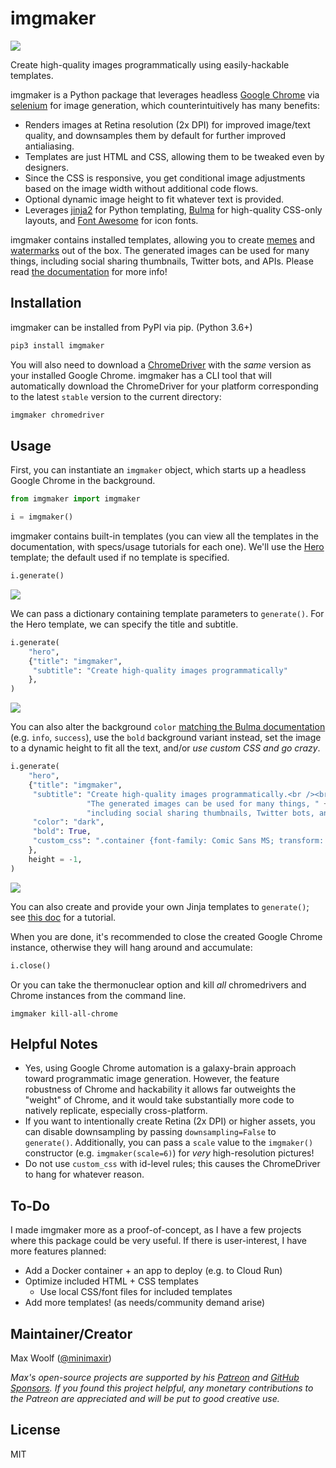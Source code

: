 # imgmaker

![](docs/img/meme3.png)

Create high-quality images programmatically using easily-hackable templates.

imgmaker is a Python package that leverages headless [Google Chrome](https://www.google.com/chrome/) via [selenium](https://selenium-python.readthedocs.io) for image generation, which counterintuitively has many benefits:

- Renders images at Retina resolution (2x DPI) for improved image/text quality, and downsamples them by default for further improved antialiasing.
- Templates are just HTML and CSS, allowing them to be tweaked even by designers.
- Since the CSS is responsive, you get conditional image adjustments based on the image width without additional code flows.
- Optional dynamic image height to fit whatever text is provided.
- Leverages [jinja2](https://palletsprojects.com/p/jinja/) for Python templating, [Bulma](https://bulma.io) for high-quality CSS-only layouts, and [Font Awesome](https://fontawesome.com) for icon fonts.

imgmaker contains installed templates, allowing you to create [memes](https://imgmaker.minimaxir.com/meme/) and [watermarks](https://imgmaker.minimaxir.com/watermark/) out of the box. The generated images can be used for many things, including social sharing thumbnails, Twitter bots, and APIs. Please read [the documentation](https://imgmaker.minimaxir.com) for more info!

## Installation

imgmaker can be installed from PyPI via pip. (Python 3.6+)

```sh
pip3 install imgmaker
```

You will also need to download a [ChromeDriver](https://chromedriver.chromium.org) with the _same_ version as your installed Google Chrome. imgmaker has a CLI tool that will automatically download the ChromeDriver for your platform corresponding to the latest `stable` version to the current directory:

```sh
imgmaker chromedriver
```

## Usage

First, you can instantiate an `imgmaker` object, which starts up a headless Google Chrome in the background.

```python
from imgmaker import imgmaker

i = imgmaker()
```

imgmaker contains built-in templates (you can view all the templates in the documentation, with specs/usage tutorials for each one). We'll use the [Hero](https://imgmaker.minimaxir.com/hero/) template; the default used if no template is specified.

```python
i.generate()
```

![](docs/img/readme0.png)

We can pass a dictionary containing template parameters to `generate()`. For the Hero template, we can specify the title and subtitle.

```python
i.generate(
    "hero",
    {"title": "imgmaker",
     "subtitle": "Create high-quality images programmatically"
    },
)
```

![](docs/img/readme1.png)

You can also alter the background `color` [matching the Bulma documentation](https://bulma.io/documentation/layout/hero/) (e.g. `info`, `success`), use the `bold` background variant instead, set the image to a dynamic height to fit all the text, and/or _use custom CSS and go crazy_.

```python
i.generate(
    "hero",
    {"title": "imgmaker",
     "subtitle": "Create high-quality images programmatically.<br /><br />" +
                 "The generated images can be used for many things, " +
                 "including social sharing thumbnails, Twitter bots, and APIs.",
     "color": "dark",
     "bold": True,
     "custom_css": ".container {font-family: Comic Sans MS; transform: rotate(-20deg);}"
    },
    height = -1,
)
```

![](docs/img/readme2.png)

You can also create and provide your own Jinja templates to `generate()`; see [this doc](https://imgmaker.minimaxir.com/template/) for a tutorial.

When you are done, it's recommended to close the created Google Chrome instance, otherwise they will hang around and accumulate:

```python
i.close()
```

Or you can take the thermonuclear option and kill _all_ chromedrivers and Chrome instances from the command line.

```
imgmaker kill-all-chrome
```

## Helpful Notes

- Yes, using Google Chrome automation is a galaxy-brain approach toward programmatic image generation. However, the feature robustness of Chrome and hackability it allows far outweights the "weight" of Chrome, and it would take substantially more code to natively replicate, especially cross-platform.
- If you want to intentionally create Retina (2x DPI) or higher assets, you can disable downsampling by passing `downsampling=False` to `generate()`. Additionally, you can pass a `scale` value to the `imgmaker()` constructor (e.g. `imgmaker(scale=6)`) for _very_ high-resolution pictures!
- Do not use `custom_css` with id-level rules; this causes the ChromeDriver to hang for whatever reason.

## To-Do

I made imgmaker more as a proof-of-concept, as I have a few projects where this package could be very useful. If there is user-interest, I have more features planned:

- Add a Docker container + an app to deploy (e.g. to Cloud Run)
- Optimize included HTML + CSS templates
  - Use local CSS/font files for included templates
- Add more templates! (as needs/community demand arise)

## Maintainer/Creator

Max Woolf ([@minimaxir](https://minimaxir.com))

_Max's open-source projects are supported by his [Patreon](https://www.patreon.com/minimaxir) and [GitHub Sponsors](https://github.com/sponsors/minimaxir). If you found this project helpful, any monetary contributions to the Patreon are appreciated and will be put to good creative use._

## License

MIT
